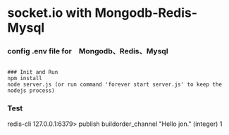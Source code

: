 # socket.io with Mongodb-Redis-Mysql

### config .env file for　Mongodb、Redis、Mysql
``````

### Init and Run
npm install
node server.js (or run command 'forever start server.js' to keep the nodejs process)
``````

### Test
redis-cli
127.0.0.1:6379> publish buildorder_channel "Hello jon."
(integer) 1
```
